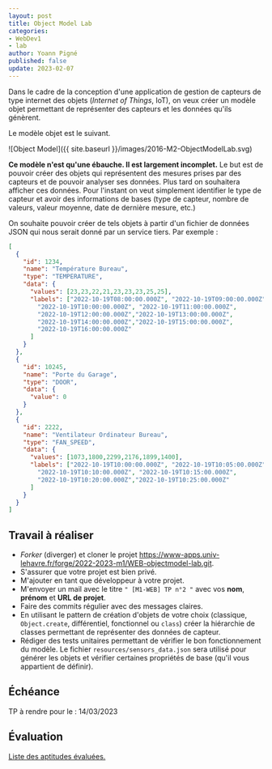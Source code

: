 ```yaml
---
layout: post
title: Object Model Lab
categories:
- WebDev1
- lab
author: Yoann Pigné
published: false
update: 2023-02-07
---
```


Dans le cadre de la conception d'une application de gestion de capteurs de type internet des objets (*Internet of Things*, IoT), on veux créer un modèle objet permettant de représenter des capteurs et les données qu'ils génèrent.

Le modèle objet est le suivant.

![Object Model]({{ site.baseurl }}/images/2016-M2-ObjectModelLab.svg)

**Ce modèle n'est qu'une ébauche. Il est largement incomplet.** Le but est de pouvoir créer des objets qui représentent des mesures prises par des capteurs et de pouvoir analyser ses données. Plus tard on souhaitera afficher ces données. Pour l'instant on veut simplement identifier le type de capteur et avoir des informations de bases (type de capteur, nombre de valeurs, valeur moyenne, date de dernière mesure, etc.)

On souhaite pouvoir créer de tels objets à partir d'un fichier de données JSON qui nous serait donné par un service tiers. Par exemple :

```JSON
[
  {
    "id": 1234,
    "name": "Température Bureau",
    "type": "TEMPERATURE",
    "data": {
      "values": [23,23,22,21,23,23,23,25,25],
      "labels": ["2022-10-19T08:00:00.000Z", "2022-10-19T09:00:00.000Z",
        "2022-10-19T10:00:00.000Z", "2022-10-19T11:00:00.000Z",
        "2022-10-19T12:00:00.000Z","2022-10-19T13:00:00.000Z",
        "2022-10-19T14:00:00.000Z","2022-10-19T15:00:00.000Z",
        "2022-10-19T16:00:00.000Z"
      ]
    }
  },
  {
    "id": 10245,
    "name": "Porte du Garage",
    "type": "DOOR",
    "data": {
      "value": 0
    }
  },
  {
    "id": 2222,
    "name": "Ventilateur Ordinateur Bureau",
    "type": "FAN_SPEED",
    "data": {
      "values": [1073,1800,2299,2176,1899,1400],
      "labels": ["2022-10-19T10:00:00.000Z", "2022-10-19T10:05:00.000Z",
        "2022-10-19T10:10:00.000Z", "2022-10-19T10:15:00.000Z",
        "2022-10-19T10:20:00.000Z","2022-10-19T10:25:00.000Z"
      ]
    }
  }
]
```

## Travail à réaliser

- *Forker* (diverger) et cloner le projet <https://www-apps.univ-lehavre.fr/forge/2022-2023-m1/WEB-objectmodel-lab.git>.
- S'assurer que votre projet est bien privé.
- M'ajouter en tant que développeur à votre projet.
- M'envoyer un mail avec le titre `" [M1-WEB] TP n°2 "` avec vos **nom**, **prénom** et **URL de projet**. 
- Faire des commits régulier avec des messages claires. 
- En utilisant le pattern de création d'objets de votre choix (classique, `Object.create`, différentiel, fonctionnel ou `class`) créer la hiérarchie de classes permettant de représenter des données de capteur.
- Rédiger des tests unitaires permettant de vérifier le bon fonctionnement du modèle. Le fichier `resources/sensors_data.json` sera utilisé pour générer les objets et vérifier certaines propriétés de base (qu'il vous appartient de définir).

<!-- Enfin un *merge request* permettra de rendre le TP. Penser à donner **vos nom et prénom** dans le message du *merge request*. -->


## Échéance

TP à rendre pour le : 14/03/2023

## Évaluation

[Liste des aptitudes évaluées.](/teaching/WebDev1#object-models)